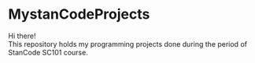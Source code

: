 # MystanCodeProjects
Hi there! <br>
This repository holds my programming projects done during the period of StanCode SC101 course.<br>
<br>
